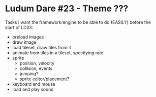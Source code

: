 Ludum Dare #23 - Theme ???
==========================

Tasks I want the framework/engine to be able to do (EASILY) before the start of LD23:

- preload images
- draw image
- load tileset, draw tiles from it
- animate from tiles in a tileset, specifying rate
- sprite
  - position, velocity
  - collision, events
  - jumping?
  - sprite editor/placement?
- keyboard and mouse
- load and play sound

